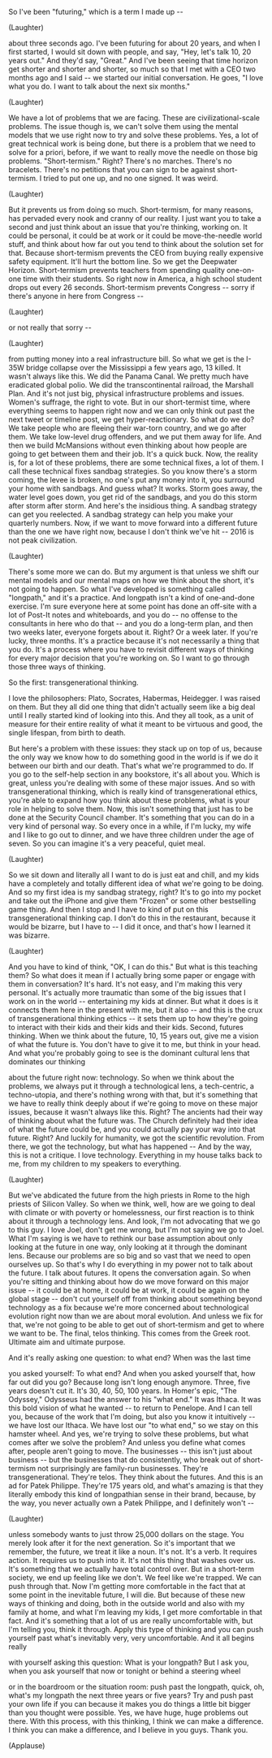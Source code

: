 
So I&#39;ve been &quot;futuring,&quot;
which is a term I made up --

(Laughter)

about three seconds ago.
I&#39;ve been futuring for about 20 years,
and when I first started,
I would sit down with people,
and say, &quot;Hey,
let&#39;s talk 10, 20 years out.&quot;
And they&#39;d say, &quot;Great.&quot;
And I&#39;ve been seeing that time horizon
get shorter and shorter
and shorter,
so much so that I met
with a CEO two months ago
and I said -- we started
our initial conversation.
He goes, &quot;I love what you do.
I want to talk about the next six months.&quot;

(Laughter)

We have a lot of problems
that we are facing.
These are civilizational-scale problems.
The issue though is,
we can&#39;t solve them
using the mental models
that we use right now
to try and solve these problems.
Yes, a lot of great
technical work is being done,
but there is a problem that
we need to solve for a priori, before,
if we want to really
move the needle on those big problems.
&quot;Short-termism.&quot;
Right? There&#39;s no marches.
There&#39;s no bracelets.
There&#39;s no petitions that you can sign
to be against short-termism.
I tried to put one up, and no one signed.
It was weird.

(Laughter)

But it prevents us from doing so much.
Short-termism, for many reasons,
has pervaded every
nook and cranny of our reality.
I just want you to take a second
and just think about an issue
that you&#39;re thinking, working on.
It could be personal, it could be at work
or it could be
move-the-needle world stuff,
and think about
how far out you tend to think
about the solution set for that.
Because short-termism prevents the CEO
from buying really
expensive safety equipment.
It&#39;ll hurt the bottom line.
So we get the Deepwater Horizon.
Short-termism prevents teachers
from spending quality
one-on-one time with their students.
So right now in America,
a high school student
drops out every 26 seconds.
Short-termism prevents Congress --
sorry if there&#39;s anyone
in here from Congress --

(Laughter)

or not really that sorry --

(Laughter)

from putting money
into a real infrastructure bill.
So what we get
is the I-35W bridge collapse
over the Mississippi a few years ago,
13 killed.
It wasn&#39;t always like this.
We did the Panama Canal.
We pretty much
have eradicated global polio.
We did the transcontinental railroad,
the Marshall Plan.
And it&#39;s not just big, physical
infrastructure problems and issues.
Women&#39;s suffrage, the right to vote.
But in our short-termist time,
where everything seems to happen right now
and we can only think out
past the next tweet or timeline post,
we get hyper-reactionary.
So what do we do?
We take people who are fleeing
their war-torn country,
and we go after them.
We take low-level drug offenders,
and we put them away for life.
And then we build McMansions
without even thinking
about how people are going
to get between them and their job.
It&#39;s a quick buck.
Now, the reality is,
for a lot of these problems,
there are some technical fixes,
a lot of them.
I call these technical fixes
sandbag strategies.
So you know there&#39;s a storm coming,
the levee is broken,
no one&#39;s put any money into it,
you surround your home with sandbags.
And guess what? It works.
Storm goes away,
the water level goes down,
you get rid of the sandbags,
and you do this storm
after storm after storm.
And here&#39;s the insidious thing.
A sandbag strategy
can get you reelected.
A sandbag strategy
can help you make your quarterly numbers.
Now, if we want to move forward
into a different future
than the one we have right now,
because I don&#39;t think we&#39;ve hit --
2016 is not peak civilization.

(Laughter)

There&#39;s some more we can do.
But my argument is that unless we shift
our mental models and our mental maps
on how we think about the short,
it&#39;s not going to happen.
So what I&#39;ve developed
is something called &quot;longpath,&quot;
and it&#39;s a practice.
And longpath isn&#39;t
a kind of one-and-done exercise.
I&#39;m sure everyone here
at some point has done an off-site
with a lot of Post-It notes
and whiteboards,
and you do --
no offense to the consultants
in here who do that --
and you do a long-term plan,
and then two weeks later,
everyone forgets about it.
Right? Or a week later.
If you&#39;re lucky, three months.
It&#39;s a practice because
it&#39;s not necessarily a thing that you do.
It&#39;s a process where you have
to revisit different ways of thinking
for every major decision
that you&#39;re working on.
So I want to go through
those three ways of thinking.

So the first: transgenerational thinking.

I love the philosophers:
Plato, Socrates, Habermas, Heidegger.
I was raised on them.
But they all did one thing
that didn&#39;t actually seem like a big deal
until I really started
kind of looking into this.
And they all took,
as a unit of measure
for their entire reality
of what it meant to be virtuous and good,
the single lifespan,
from birth to death.

But here&#39;s a problem with these issues:
they stack up on top of us,
because the only way we know
how to do something good in the world
is if we do it between
our birth and our death.
That&#39;s what we&#39;re programmed to do.
If you go to the self-help section
in any bookstore,
it&#39;s all about you.
Which is great,
unless you&#39;re dealing
with some of these major issues.
And so with transgenerational thinking,
which is really kind of
transgenerational ethics,
you&#39;re able to expand
how you think about these problems,
what is your role
in helping to solve them.
Now, this isn&#39;t something that just has to
be done at the Security Council chamber.
It&#39;s something that you can do
in a very kind of personal way.
So every once in a while, if I&#39;m lucky,
my wife and I like to go out to dinner,
and we have three children
under the age of seven.
So you can imagine
it&#39;s a very peaceful, quiet meal.

(Laughter)

So we sit down and literally
all I want to do is just eat and chill,
and my kids have a completely
and totally different idea
of what we&#39;re going to be doing.
And so my first idea
is my sandbag strategy, right?
It&#39;s to go into my pocket
and take out the iPhone
and give them &quot;Frozen&quot;
or some other bestselling game thing.
And then I stop
and I have to kind of put on
this transgenerational thinking cap.
I don&#39;t do this in the restaurant,
because it would be bizarre,
but I have to --
I did it once, and that&#39;s how
I learned it was bizarre.

(Laughter)

And you have to kind of think,
&quot;OK, I can do this.&quot;
But what is this teaching them?
So what does it mean
if I actually bring some paper
or engage with them in conversation?
It&#39;s hard. It&#39;s not easy,
and I&#39;m making this very personal.
It&#39;s actually more traumatic
than some of the big issues
that I work on in the world --
entertaining my kids at dinner.
But what it does is it connects them
here in the present with me,
but it also --
and this is the crux
of transgenerational thinking ethics --
it sets them up to how they&#39;re
going to interact with their kids
and their kids and their kids.
Second, futures thinking.
When we think about the future,
10, 15 years out,
give me a vision of what the future is.
You don&#39;t have to give it to me,
but think in your head.
And what you&#39;re probably going to see
is the dominant cultural lens
that dominates our thinking

about the future right now:
technology.
So when we think about the problems,
we always put it through
a technological lens,
a tech-centric, a techno-utopia,
and there&#39;s nothing wrong with that,
but it&#39;s something that we have to
really think deeply about
if we&#39;re going to move
on these major issues,
because it wasn&#39;t always like this. Right?
The ancients had their way of thinking
about what the future was.
The Church definitely had their idea
of what the future could be,
and you could actually pay your way
into that future. Right?
And luckily for humanity,
we got the scientific revolution.
From there, we got the technology,
but what has happened --
And by the way, this is not a critique.
I love technology.
Everything in my house talks back to me,
from my children
to my speakers to everything.

(Laughter)

But we&#39;ve abdicated the future
from the high priests in Rome
to the high priests of Silicon Valley.
So when we think, well,
how are we going to deal with climate
or with poverty or homelessness,
our first reaction is to think about it
through a technology lens.
And look, I&#39;m not advocating
that we go to this guy.
I love Joel, don&#39;t get me wrong,
but I&#39;m not saying we go to Joel.
What I&#39;m saying is we have to rethink
our base assumption about
only looking at the future in one way,
only looking at it
through the dominant lens.
Because our problems
are so big and so vast
that we need to open ourselves up.
So that&#39;s why I do everything in my power
not to talk about the future.
I talk about futures.
It opens the conversation again.
So when you&#39;re sitting and thinking
about how do we move forward
on this major issue --
it could be at home,
it could be at work,
it could be again on the global stage --
don&#39;t cut yourself off from thinking
about something beyond technology as a fix
because we&#39;re more concerned
about technological evolution right now
than we are about moral evolution.
And unless we fix for that,
we&#39;re not going to be able
to get out of short-termism
and get to where we want to be.
The final, telos thinking.
This comes from the Greek root.
Ultimate aim and ultimate purpose.

And it&#39;s really asking one question:
to what end?
When was the last time

you asked yourself: To what end?
And when you asked yourself that,
how far out did you go?
Because long isn&#39;t long enough anymore.
Three, five years doesn&#39;t cut it.
It&#39;s 30, 40, 50, 100 years.
In Homer&#39;s epic, &quot;The Odyssey,&quot;
Odysseus had the answer to his &quot;what end.&quot;
It was Ithaca.
It was this bold vision
of what he wanted --
to return to Penelope.
And I can tell you,
because of the work that I&#39;m doing,
but also you know it intuitively --
we have lost our Ithaca.
We have lost our &quot;to what end,&quot;
so we stay on this hamster wheel.
And yes, we&#39;re trying
to solve these problems,
but what comes after we solve the problem?
And unless you define what comes after,
people aren&#39;t going to move.
The businesses --
this isn&#39;t just about business --
but the businesses that do consistently,
who break out of short-termism
not surprisingly
are family-run businesses.
They&#39;re transgenerational. They&#39;re telos.
They think about the futures.
And this is an ad for Patek Philippe.
They&#39;re 175 years old,
and what&#39;s amazing
is that they literally embody
this kind of longpathian sense
in their brand,
because, by the way,
you never actually own a Patek Philippe,
and I definitely won&#39;t --

(Laughter)

unless somebody wants to just
throw 25,000 dollars on the stage.
You merely look after it
for the next generation.
So it&#39;s important that we remember,
the future, we treat it like a noun.
It&#39;s not. It&#39;s a verb.
It requires action.
It requires us to push into it.
It&#39;s not this thing that washes over us.
It&#39;s something that we
actually have total control over.
But in a short-term society,
we end up feeling like we don&#39;t.
We feel like we&#39;re trapped.
We can push through that.
Now I&#39;m getting more comfortable
in the fact that at some point
in the inevitable future,
I will die.
But because of these new ways
of thinking and doing,
both in the outside world
and also with my family at home,
and what I&#39;m leaving my kids,
I get more comfortable in that fact.
And it&#39;s something that a lot of us
are really uncomfortable with,
but I&#39;m telling you,
think it through.
Apply this type of thinking
and you can push yourself past
what&#39;s inevitably
very, very uncomfortable.
And it all begins really

with yourself asking this question:
What is your longpath?
But I ask you, when you ask yourself that
now or tonight or behind a steering wheel

or in the boardroom or the situation room:
push past the longpath,
quick, oh, what&#39;s my longpath
the next three years or five years?
Try and push past your own life if you can
because it makes you do things
a little bit bigger
than you thought were possible.
Yes, we have huge,
huge problems out there.
With this process, with this thinking,
I think we can make a difference.
I think you can make a difference,
and I believe in you guys.
Thank you.

(Applause)

